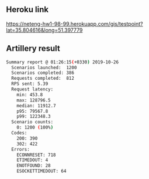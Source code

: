 ## Heroku link

https://neteng-hw1-98-99.herokuapp.com/gis/testpoint?lat=35.804616&long=51.397779


## Artillery result

```bash
Summary report @ 01:26:15(+0330) 2019-10-26
  Scenarios launched:  1200
  Scenarios completed: 386
  Requests completed:  812
  RPS sent: 5.39
  Request latency:
    min: 453.8
    max: 128796.5
    median: 11912.7
    p95: 79567.8
    p99: 122348.3
  Scenario counts:
    0: 1200 (100%)
  Codes:
    200: 390
    302: 422
  Errors:
    ECONNRESET: 718
    ETIMEDOUT: 4
    ENOTFOUND: 28
    ESOCKETTIMEDOUT: 64
```
